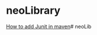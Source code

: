 # neoLibrary


[How to add Junit in maven](http://maven.apache.org/surefire/maven-surefire-plugin/examples/junit.html)# neoLib
